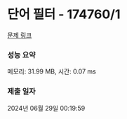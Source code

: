 # 단어 필터 - 174760/1 

[문제 링크](https://level.goorm.io/exam/174760/%EB%8B%A8%EC%96%B4-%ED%95%84%ED%84%B0/quiz/1) 

### 성능 요약

메모리: 31.99 MB, 시간: 0.07 ms

### 제출 일자

2024년 06월 29일 00:19:59

